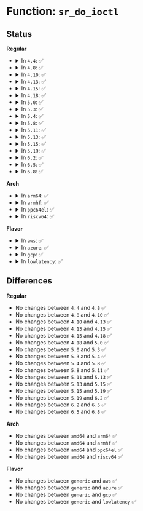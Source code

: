 # Function: <code>sr_do_ioctl</code>

## Status
<b>Regular</b>
<ul>
<li>
<details>
<summary>In <code>4.4</code>: ✅</summary>

```c
int sr_do_ioctl(Scsi_CD *cd, struct packet_command *cgc);
```

**Collision:** Unique Global

**Inline:** No

**Transformation:** False

**Instances:**

```
In drivers/scsi/sr_ioctl.c (ffffffff815c10b0)
Location: drivers/scsi/sr_ioctl.c:185
Inline: False
Direct callers:
  - drivers/scsi/sr.c:sr_packet
  - drivers/scsi/sr_ioctl.c:sr_fake_playtrkind
  - drivers/scsi/sr_ioctl.c:sr_tray_move
  - drivers/scsi/sr_ioctl.c:sr_get_mcn
  - drivers/scsi/sr_ioctl.c:sr_select_speed
  - drivers/scsi/sr_ioctl.c:sr_audio_ioctl
  - drivers/scsi/sr_ioctl.c:sr_is_xa
  - drivers/scsi/sr_vendor.c:sr_set_blocklength
  - drivers/scsi/sr_vendor.c:sr_cd_check
```
**Symbols:**

```
ffffffff815c10b0-ffffffff815c130c: sr_do_ioctl (STB_GLOBAL)
```
</details>
</li>
<li>
<details>
<summary>In <code>4.8</code>: ✅</summary>

```c
int sr_do_ioctl(Scsi_CD *cd, struct packet_command *cgc);
```

**Collision:** Unique Global

**Inline:** No

**Transformation:** False

**Instances:**

```
In drivers/scsi/sr_ioctl.c (ffffffff816197f0)
Location: drivers/scsi/sr_ioctl.c:185
Inline: False
Direct callers:
  - drivers/scsi/sr.c:sr_packet
  - drivers/scsi/sr.c:sr_packet
  - drivers/scsi/sr_ioctl.c:sr_is_xa
  - drivers/scsi/sr_ioctl.c:sr_audio_ioctl
  - drivers/scsi/sr_ioctl.c:sr_select_speed
  - drivers/scsi/sr_ioctl.c:sr_get_mcn
  - drivers/scsi/sr_ioctl.c:sr_tray_move
  - drivers/scsi/sr_ioctl.c:sr_fake_playtrkind
  - drivers/scsi/sr_vendor.c:sr_cd_check
  - drivers/scsi/sr_vendor.c:sr_set_blocklength
```
**Symbols:**

```
ffffffff816197f0-ffffffff81619a4d: sr_do_ioctl (STB_GLOBAL)
```
</details>
</li>
<li>
<details>
<summary>In <code>4.10</code>: ✅</summary>

```c
int sr_do_ioctl(Scsi_CD *cd, struct packet_command *cgc);
```

**Collision:** Unique Global

**Inline:** No

**Transformation:** False

**Instances:**

```
In drivers/scsi/sr_ioctl.c (ffffffff8164a480)
Location: drivers/scsi/sr_ioctl.c:185
Inline: False
Direct callers:
  - drivers/scsi/sr.c:sr_packet
  - drivers/scsi/sr.c:sr_packet
  - drivers/scsi/sr_ioctl.c:sr_is_xa
  - drivers/scsi/sr_ioctl.c:sr_audio_ioctl
  - drivers/scsi/sr_ioctl.c:sr_select_speed
  - drivers/scsi/sr_ioctl.c:sr_get_mcn
  - drivers/scsi/sr_ioctl.c:sr_tray_move
  - drivers/scsi/sr_ioctl.c:sr_fake_playtrkind
  - drivers/scsi/sr_vendor.c:sr_cd_check
  - drivers/scsi/sr_vendor.c:sr_set_blocklength
```
**Symbols:**

```
ffffffff8164a480-ffffffff8164a6dd: sr_do_ioctl (STB_GLOBAL)
```
</details>
</li>
<li>
<details>
<summary>In <code>4.13</code>: ✅</summary>

```c
int sr_do_ioctl(Scsi_CD *cd, struct packet_command *cgc);
```

**Collision:** Unique Global

**Inline:** No

**Transformation:** False

**Instances:**

```
In drivers/scsi/sr_ioctl.c (ffffffff8165ed30)
Location: drivers/scsi/sr_ioctl.c:185
Inline: False
Direct callers:
  - drivers/scsi/sr.c:sr_packet
  - drivers/scsi/sr_ioctl.c:sr_is_xa
  - drivers/scsi/sr_ioctl.c:sr_audio_ioctl
  - drivers/scsi/sr_ioctl.c:sr_select_speed
  - drivers/scsi/sr_ioctl.c:sr_get_mcn
  - drivers/scsi/sr_ioctl.c:sr_tray_move
  - drivers/scsi/sr_ioctl.c:sr_fake_playtrkind
  - drivers/scsi/sr_vendor.c:sr_cd_check
  - drivers/scsi/sr_vendor.c:sr_set_blocklength
```
**Symbols:**

```
ffffffff8165ed30-ffffffff8165eec1: sr_do_ioctl (STB_GLOBAL)
```
</details>
</li>
<li>
<details>
<summary>In <code>4.15</code>: ✅</summary>

```c
int sr_do_ioctl(Scsi_CD *cd, struct packet_command *cgc);
```

**Collision:** Unique Global

**Inline:** No

**Transformation:** False

**Instances:**

```
In drivers/scsi/sr_ioctl.c (ffffffff816c8340)
Location: drivers/scsi/sr_ioctl.c:186
Inline: False
Direct callers:
  - drivers/scsi/sr.c:sr_packet
  - drivers/scsi/sr_ioctl.c:sr_is_xa
  - drivers/scsi/sr_ioctl.c:sr_audio_ioctl
  - drivers/scsi/sr_ioctl.c:sr_select_speed
  - drivers/scsi/sr_ioctl.c:sr_get_mcn
  - drivers/scsi/sr_ioctl.c:sr_tray_move
  - drivers/scsi/sr_ioctl.c:sr_fake_playtrkind
  - drivers/scsi/sr_vendor.c:sr_cd_check
  - drivers/scsi/sr_vendor.c:sr_set_blocklength
```
**Symbols:**

```
ffffffff816c8340-ffffffff816c84d1: sr_do_ioctl (STB_GLOBAL)
```
</details>
</li>
<li>
<details>
<summary>In <code>4.18</code>: ✅</summary>

```c
int sr_do_ioctl(Scsi_CD *cd, struct packet_command *cgc);
```

**Collision:** Unique Global

**Inline:** No

**Transformation:** False

**Instances:**

```
In drivers/scsi/sr_ioctl.c (ffffffff81704ce0)
Location: drivers/scsi/sr_ioctl.c:186
Inline: False
Direct callers:
  - drivers/scsi/sr.c:sr_packet
  - drivers/scsi/sr_ioctl.c:sr_is_xa
  - drivers/scsi/sr_ioctl.c:sr_audio_ioctl
  - drivers/scsi/sr_ioctl.c:sr_select_speed
  - drivers/scsi/sr_ioctl.c:sr_get_mcn
  - drivers/scsi/sr_ioctl.c:sr_tray_move
  - drivers/scsi/sr_vendor.c:sr_cd_check
  - drivers/scsi/sr_vendor.c:sr_set_blocklength
```
**Symbols:**

```
ffffffff81704ce0-ffffffff81704ee5: sr_do_ioctl (STB_GLOBAL)
```
</details>
</li>
<li>
<details>
<summary>In <code>5.0</code>: ✅</summary>

```c
int sr_do_ioctl(Scsi_CD *cd, struct packet_command *cgc);
```

**Collision:** Unique Global

**Inline:** No

**Transformation:** False

**Instances:**

```
In drivers/scsi/sr_ioctl.c (ffffffff81727290)
Location: drivers/scsi/sr_ioctl.c:186
Inline: False
Direct callers:
  - drivers/scsi/sr.c:sr_packet
  - drivers/scsi/sr_ioctl.c:sr_is_xa
  - drivers/scsi/sr_ioctl.c:sr_audio_ioctl
  - drivers/scsi/sr_ioctl.c:sr_select_speed
  - drivers/scsi/sr_ioctl.c:sr_get_mcn
  - drivers/scsi/sr_ioctl.c:sr_tray_move
  - drivers/scsi/sr_vendor.c:sr_cd_check
  - drivers/scsi/sr_vendor.c:sr_set_blocklength
```
**Symbols:**

```
ffffffff81727290-ffffffff81727436: sr_do_ioctl (STB_GLOBAL)
```
</details>
</li>
<li>
<details>
<summary>In <code>5.3</code>: ✅</summary>

```c
int sr_do_ioctl(Scsi_CD *cd, struct packet_command *cgc);
```

**Collision:** Unique Global

**Inline:** No

**Transformation:** False

**Instances:**

```
In drivers/scsi/sr_ioctl.c (ffffffff817629d0)
Location: drivers/scsi/sr_ioctl.c:186
Inline: False
Direct callers:
  - drivers/scsi/sr.c:sr_packet
  - drivers/scsi/sr_ioctl.c:sr_is_xa
  - drivers/scsi/sr_ioctl.c:sr_audio_ioctl
  - drivers/scsi/sr_ioctl.c:sr_select_speed
  - drivers/scsi/sr_ioctl.c:sr_get_mcn
  - drivers/scsi/sr_ioctl.c:sr_tray_move
  - drivers/scsi/sr_vendor.c:sr_cd_check
  - drivers/scsi/sr_vendor.c:sr_set_blocklength
```
**Symbols:**

```
ffffffff817629d0-ffffffff81762b76: sr_do_ioctl (STB_GLOBAL)
```
</details>
</li>
<li>
<details>
<summary>In <code>5.4</code>: ✅</summary>

```c
int sr_do_ioctl(Scsi_CD *cd, struct packet_command *cgc);
```

**Collision:** Unique Global

**Inline:** No

**Transformation:** False

**Instances:**

```
In drivers/scsi/sr_ioctl.c (ffffffff817869c0)
Location: drivers/scsi/sr_ioctl.c:186
Inline: False
Direct callers:
  - drivers/scsi/sr.c:sr_packet
  - drivers/scsi/sr_ioctl.c:sr_is_xa
  - drivers/scsi/sr_ioctl.c:sr_audio_ioctl
  - drivers/scsi/sr_ioctl.c:sr_select_speed
  - drivers/scsi/sr_ioctl.c:sr_get_mcn
  - drivers/scsi/sr_ioctl.c:sr_tray_move
  - drivers/scsi/sr_vendor.c:sr_cd_check
  - drivers/scsi/sr_vendor.c:sr_set_blocklength
```
**Symbols:**

```
ffffffff817869c0-ffffffff81786b66: sr_do_ioctl (STB_GLOBAL)
```
</details>
</li>
<li>
<details>
<summary>In <code>5.8</code>: ✅</summary>

```c
int sr_do_ioctl(Scsi_CD *cd, struct packet_command *cgc);
```

**Collision:** Unique Global

**Inline:** No

**Transformation:** False

**Instances:**

```
In drivers/scsi/sr_ioctl.c (ffffffff8184af40)
Location: drivers/scsi/sr_ioctl.c:186
Inline: False
Direct callers:
  - drivers/scsi/sr.c:sr_packet
  - drivers/scsi/sr_ioctl.c:sr_is_xa
  - drivers/scsi/sr_ioctl.c:sr_audio_ioctl
  - drivers/scsi/sr_ioctl.c:sr_select_speed
  - drivers/scsi/sr_ioctl.c:sr_get_mcn
  - drivers/scsi/sr_ioctl.c:sr_tray_move
  - drivers/scsi/sr_ioctl.c:sr_fake_playtrkind
  - drivers/scsi/sr_vendor.c:sr_cd_check
  - drivers/scsi/sr_vendor.c:sr_cd_check
  - drivers/scsi/sr_vendor.c:sr_cd_check
  - drivers/scsi/sr_vendor.c:sr_cd_check
  - drivers/scsi/sr_vendor.c:sr_cd_check
  - drivers/scsi/sr_vendor.c:sr_set_blocklength
```
**Symbols:**

```
ffffffff8184af40-ffffffff8184b0e6: sr_do_ioctl (STB_GLOBAL)
```
</details>
</li>
<li>
<details>
<summary>In <code>5.11</code>: ✅</summary>

```c
int sr_do_ioctl(Scsi_CD *cd, struct packet_command *cgc);
```

**Collision:** Unique Global

**Inline:** No

**Transformation:** False

**Instances:**

```
In drivers/scsi/sr_ioctl.c (ffffffff8185b360)
Location: drivers/scsi/sr_ioctl.c:186
Inline: False
Direct callers:
  - drivers/scsi/sr.c:sr_packet
  - drivers/scsi/sr_ioctl.c:sr_is_xa
  - drivers/scsi/sr_ioctl.c:sr_audio_ioctl
  - drivers/scsi/sr_ioctl.c:sr_select_speed
  - drivers/scsi/sr_ioctl.c:sr_get_mcn
  - drivers/scsi/sr_ioctl.c:sr_tray_move
  - drivers/scsi/sr_ioctl.c:sr_fake_playtrkind
  - drivers/scsi/sr_vendor.c:sr_cd_check
  - drivers/scsi/sr_vendor.c:sr_cd_check
  - drivers/scsi/sr_vendor.c:sr_cd_check
  - drivers/scsi/sr_vendor.c:sr_cd_check
  - drivers/scsi/sr_vendor.c:sr_cd_check
  - drivers/scsi/sr_vendor.c:sr_set_blocklength
```
**Symbols:**

```
ffffffff8185b360-ffffffff8185b506: sr_do_ioctl (STB_GLOBAL)
```
</details>
</li>
<li>
<details>
<summary>In <code>5.13</code>: ✅</summary>

```c
int sr_do_ioctl(Scsi_CD *cd, struct packet_command *cgc);
```

**Collision:** Unique Global

**Inline:** No

**Transformation:** False

**Instances:**

```
In drivers/scsi/sr_ioctl.c (ffffffff8183e350)
Location: drivers/scsi/sr_ioctl.c:182
Inline: False
Direct callers:
  - drivers/scsi/sr.c:sr_packet
  - drivers/scsi/sr_ioctl.c:sr_is_xa
  - drivers/scsi/sr_ioctl.c:sr_audio_ioctl
  - drivers/scsi/sr_ioctl.c:sr_select_speed
  - drivers/scsi/sr_ioctl.c:sr_get_mcn
  - drivers/scsi/sr_ioctl.c:sr_tray_move
  - drivers/scsi/sr_ioctl.c:sr_fake_playtrkind
  - drivers/scsi/sr_vendor.c:sr_cd_check
  - drivers/scsi/sr_vendor.c:sr_cd_check
  - drivers/scsi/sr_vendor.c:sr_cd_check
  - drivers/scsi/sr_vendor.c:sr_cd_check
  - drivers/scsi/sr_vendor.c:sr_cd_check
  - drivers/scsi/sr_vendor.c:sr_set_blocklength
```
**Symbols:**

```
ffffffff8183e350-ffffffff8183e4f6: sr_do_ioctl (STB_GLOBAL)
```
</details>
</li>
<li>
<details>
<summary>In <code>5.15</code>: ✅</summary>

```c
int sr_do_ioctl(Scsi_CD *cd, struct packet_command *cgc);
```

**Collision:** Unique Global

**Inline:** No

**Transformation:** False

**Instances:**

```
In drivers/scsi/sr_ioctl.c (ffffffff818cae10)
Location: drivers/scsi/sr_ioctl.c:182
Inline: False
Direct callers:
  - drivers/scsi/sr.c:sr_packet
  - drivers/scsi/sr_ioctl.c:sr_is_xa
  - drivers/scsi/sr_ioctl.c:sr_audio_ioctl
  - drivers/scsi/sr_ioctl.c:sr_select_speed
  - drivers/scsi/sr_ioctl.c:sr_get_mcn
  - drivers/scsi/sr_ioctl.c:sr_tray_move
  - drivers/scsi/sr_ioctl.c:sr_fake_playtrkind
  - drivers/scsi/sr_vendor.c:sr_cd_check
  - drivers/scsi/sr_vendor.c:sr_cd_check
  - drivers/scsi/sr_vendor.c:sr_cd_check
  - drivers/scsi/sr_vendor.c:sr_cd_check
  - drivers/scsi/sr_vendor.c:sr_cd_check
  - drivers/scsi/sr_vendor.c:sr_set_blocklength
```
**Symbols:**

```
ffffffff818cae10-ffffffff818cafc6: sr_do_ioctl (STB_GLOBAL)
```
</details>
</li>
<li>
<details>
<summary>In <code>5.19</code>: ✅</summary>

```c
int sr_do_ioctl(Scsi_CD *cd, struct packet_command *cgc);
```

**Collision:** Unique Global

**Inline:** No

**Transformation:** False

**Instances:**

```
In drivers/scsi/sr_ioctl.c (ffffffff81a17f90)
Location: drivers/scsi/sr_ioctl.c:188
Inline: False
Direct callers:
  - drivers/scsi/sr.c:sr_packet
  - drivers/scsi/sr_ioctl.c:sr_is_xa
  - drivers/scsi/sr_ioctl.c:sr_audio_ioctl
  - drivers/scsi/sr_ioctl.c:sr_select_speed
  - drivers/scsi/sr_ioctl.c:sr_get_mcn
  - drivers/scsi/sr_ioctl.c:sr_tray_move
  - drivers/scsi/sr_ioctl.c:sr_fake_playtrkind
  - drivers/scsi/sr_vendor.c:sr_cd_check
  - drivers/scsi/sr_vendor.c:sr_cd_check
  - drivers/scsi/sr_vendor.c:sr_cd_check
  - drivers/scsi/sr_vendor.c:sr_cd_check
  - drivers/scsi/sr_vendor.c:sr_cd_check
  - drivers/scsi/sr_vendor.c:sr_set_blocklength
```
**Symbols:**

```
ffffffff81a17f90-ffffffff81a1815e: sr_do_ioctl (STB_GLOBAL)
```
</details>
</li>
<li>
<details>
<summary>In <code>6.2</code>: ✅</summary>

```c
int sr_do_ioctl(Scsi_CD *cd, struct packet_command *cgc);
```

**Collision:** Unique Global

**Inline:** No

**Transformation:** False

**Instances:**

```
In drivers/scsi/sr_ioctl.c (ffffffff81b98ec0)
Location: drivers/scsi/sr_ioctl.c:188
Inline: False
Direct callers:
  - drivers/scsi/sr.c:sr_packet
  - drivers/scsi/sr_ioctl.c:sr_is_xa
  - drivers/scsi/sr_ioctl.c:sr_audio_ioctl
  - drivers/scsi/sr_ioctl.c:sr_select_speed
  - drivers/scsi/sr_ioctl.c:sr_get_mcn
  - drivers/scsi/sr_ioctl.c:sr_tray_move
  - drivers/scsi/sr_ioctl.c:sr_fake_playtrkind
  - drivers/scsi/sr_vendor.c:sr_cd_check
  - drivers/scsi/sr_vendor.c:sr_cd_check
  - drivers/scsi/sr_vendor.c:sr_cd_check
  - drivers/scsi/sr_vendor.c:sr_cd_check
  - drivers/scsi/sr_vendor.c:sr_cd_check
  - drivers/scsi/sr_vendor.c:sr_set_blocklength
```
**Symbols:**

```
ffffffff81b98ec0-ffffffff81b9908e: sr_do_ioctl (STB_GLOBAL)
```
</details>
</li>
<li>
<details>
<summary>In <code>6.5</code>: ✅</summary>

```c
int sr_do_ioctl(Scsi_CD *cd, struct packet_command *cgc);
```

**Collision:** Unique Global

**Inline:** No

**Transformation:** False

**Instances:**

```
In drivers/scsi/sr_ioctl.c (ffffffff81bef450)
Location: drivers/scsi/sr_ioctl.c:188
Inline: False
Direct callers:
  - drivers/scsi/sr.c:sr_packet
  - drivers/scsi/sr_ioctl.c:sr_is_xa
  - drivers/scsi/sr_ioctl.c:sr_audio_ioctl
  - drivers/scsi/sr_ioctl.c:sr_select_speed
  - drivers/scsi/sr_ioctl.c:sr_get_mcn
  - drivers/scsi/sr_ioctl.c:sr_tray_move
  - drivers/scsi/sr_ioctl.c:sr_fake_playtrkind
  - drivers/scsi/sr_vendor.c:sr_cd_check
  - drivers/scsi/sr_vendor.c:sr_cd_check
  - drivers/scsi/sr_vendor.c:sr_cd_check
  - drivers/scsi/sr_vendor.c:sr_cd_check
  - drivers/scsi/sr_vendor.c:sr_cd_check
  - drivers/scsi/sr_vendor.c:sr_set_blocklength
```
**Symbols:**

```
ffffffff81bef450-ffffffff81bef63f: sr_do_ioctl (STB_GLOBAL)
```
</details>
</li>
<li>
<details>
<summary>In <code>6.8</code>: ✅</summary>

```c
int sr_do_ioctl(Scsi_CD *cd, struct packet_command *cgc);
```

**Collision:** Unique Global

**Inline:** No

**Transformation:** False

**Instances:**

```
In drivers/scsi/sr_ioctl.c (ffffffff81c44bf0)
Location: drivers/scsi/sr_ioctl.c:188
Inline: False
Direct callers:
  - drivers/scsi/sr.c:sr_packet
  - drivers/scsi/sr_ioctl.c:sr_is_xa
  - drivers/scsi/sr_ioctl.c:sr_audio_ioctl
  - drivers/scsi/sr_ioctl.c:sr_select_speed
  - drivers/scsi/sr_ioctl.c:sr_get_mcn
  - drivers/scsi/sr_ioctl.c:sr_tray_move
  - drivers/scsi/sr_ioctl.c:sr_fake_playtrkind
  - drivers/scsi/sr_vendor.c:sr_cd_check
  - drivers/scsi/sr_vendor.c:sr_cd_check
  - drivers/scsi/sr_vendor.c:sr_cd_check
  - drivers/scsi/sr_vendor.c:sr_cd_check
  - drivers/scsi/sr_vendor.c:sr_cd_check
  - drivers/scsi/sr_vendor.c:sr_set_blocklength
```
**Symbols:**

```
ffffffff81c44bf0-ffffffff81c44ddf: sr_do_ioctl (STB_GLOBAL)
```
</details>
</li>
</ul>
<b>Arch</b>
<ul>
<li>
<details>
<summary>In <code>arm64</code>: ✅</summary>

```c
int sr_do_ioctl(Scsi_CD *cd, struct packet_command *cgc);
```

**Collision:** Unique Global

**Inline:** No

**Transformation:** False

**Instances:**

```
In drivers/scsi/sr_ioctl.c (ffff80001098d4f8)
Location: drivers/scsi/sr_ioctl.c:186
Inline: False
Direct callers:
  - drivers/scsi/sr.c:sr_packet
  - drivers/scsi/sr_ioctl.c:sr_is_xa
  - drivers/scsi/sr_ioctl.c:sr_audio_ioctl
  - drivers/scsi/sr_ioctl.c:sr_select_speed
  - drivers/scsi/sr_ioctl.c:sr_get_mcn
  - drivers/scsi/sr_ioctl.c:sr_tray_move
  - drivers/scsi/sr_vendor.c:sr_cd_check
  - drivers/scsi/sr_vendor.c:sr_set_blocklength
```
**Symbols:**

```
ffff80001098d4f8-ffff80001098d6f4: sr_do_ioctl (STB_GLOBAL)
```
</details>
</li>
<li>
<details>
<summary>In <code>armhf</code>: ✅</summary>

```c
int sr_do_ioctl(Scsi_CD *cd, struct packet_command *cgc);
```

**Collision:** Unique Global

**Inline:** No

**Transformation:** False

**Instances:**

```
In drivers/scsi/sr_ioctl.c (c0a5f6dc)
Location: drivers/scsi/sr_ioctl.c:186
Inline: False
Direct callers:
  - drivers/scsi/sr.c:sr_packet
  - drivers/scsi/sr_ioctl.c:sr_is_xa
  - drivers/scsi/sr_ioctl.c:sr_is_xa
  - drivers/scsi/sr_ioctl.c:sr_audio_ioctl
  - drivers/scsi/sr_ioctl.c:sr_select_speed
  - drivers/scsi/sr_ioctl.c:sr_get_mcn
  - drivers/scsi/sr_ioctl.c:sr_tray_move
  - drivers/scsi/sr_ioctl.c:sr_fake_playtrkind
  - drivers/scsi/sr_ioctl.c:sr_read_tocentry
  - drivers/scsi/sr_ioctl.c:sr_read_tochdr
  - drivers/scsi/sr_vendor.c:sr_cd_check
  - drivers/scsi/sr_vendor.c:sr_set_blocklength
```
**Symbols:**

```
c0a5f6dc-c0a5f8dc: sr_do_ioctl (STB_GLOBAL)
```
</details>
</li>
<li>
<details>
<summary>In <code>ppc64el</code>: ✅</summary>

```c
int sr_do_ioctl(Scsi_CD *cd, struct packet_command *cgc);
```

**Collision:** Unique Global

**Inline:** No

**Transformation:** False

**Instances:**

```
In drivers/scsi/sr_ioctl.c (c000000000a4ea30)
Location: drivers/scsi/sr_ioctl.c:186
Inline: False
Direct callers:
  - drivers/scsi/sr.c:sr_packet
  - drivers/scsi/sr_ioctl.c:sr_is_xa
  - drivers/scsi/sr_ioctl.c:sr_audio_ioctl
  - drivers/scsi/sr_ioctl.c:sr_select_speed
  - drivers/scsi/sr_ioctl.c:sr_get_mcn
  - drivers/scsi/sr_ioctl.c:sr_tray_move
  - drivers/scsi/sr_vendor.c:sr_cd_check
  - drivers/scsi/sr_vendor.c:sr_set_blocklength
```
**Symbols:**

```
c000000000a4ea30-c000000000a4ece0: sr_do_ioctl (STB_GLOBAL)
```
</details>
</li>
<li>
<details>
<summary>In <code>riscv64</code>: ✅</summary>

```c
int sr_do_ioctl(Scsi_CD *cd, struct packet_command *cgc);
```

**Collision:** Unique Global

**Inline:** No

**Transformation:** False

**Instances:**

```
In drivers/scsi/sr_ioctl.c (ffffffe0005f18dc)
Location: drivers/scsi/sr_ioctl.c:186
Inline: False
Direct callers:
  - drivers/scsi/sr.c:sr_packet
  - drivers/scsi/sr_ioctl.c:sr_is_xa
  - drivers/scsi/sr_ioctl.c:sr_audio_ioctl
  - drivers/scsi/sr_ioctl.c:sr_select_speed
  - drivers/scsi/sr_ioctl.c:sr_get_mcn
  - drivers/scsi/sr_ioctl.c:sr_tray_move
  - drivers/scsi/sr_vendor.c:sr_cd_check
  - drivers/scsi/sr_vendor.c:sr_set_blocklength
```
**Symbols:**

```
ffffffe0005f18dc-ffffffe0005f1a72: sr_do_ioctl (STB_GLOBAL)
```
</details>
</li>
</ul>
<b>Flavor</b>
<ul>
<li>
<details>
<summary>In <code>aws</code>: ✅</summary>

```c
int sr_do_ioctl(Scsi_CD *cd, struct packet_command *cgc);
```

**Collision:** Unique Global

**Inline:** No

**Transformation:** False

**Instances:**

```
In drivers/scsi/sr_ioctl.c (ffffffff8173b0b0)
Location: drivers/scsi/sr_ioctl.c:186
Inline: False
Direct callers:
  - drivers/scsi/sr.c:sr_packet
  - drivers/scsi/sr_ioctl.c:sr_is_xa
  - drivers/scsi/sr_ioctl.c:sr_audio_ioctl
  - drivers/scsi/sr_ioctl.c:sr_select_speed
  - drivers/scsi/sr_ioctl.c:sr_get_mcn
  - drivers/scsi/sr_ioctl.c:sr_tray_move
  - drivers/scsi/sr_vendor.c:sr_cd_check
  - drivers/scsi/sr_vendor.c:sr_set_blocklength
```
**Symbols:**

```
ffffffff8173b0b0-ffffffff8173b256: sr_do_ioctl (STB_GLOBAL)
```
</details>
</li>
<li>
<details>
<summary>In <code>azure</code>: ✅</summary>

```c
int sr_do_ioctl(Scsi_CD *cd, struct packet_command *cgc);
```

**Collision:** Unique Global

**Inline:** No

**Transformation:** False

**Instances:**

```
In drivers/scsi/sr_ioctl.c (ffffffff8171cd50)
Location: drivers/scsi/sr_ioctl.c:186
Inline: False
Direct callers:
  - drivers/scsi/sr.c:sr_packet
  - drivers/scsi/sr_ioctl.c:sr_is_xa
  - drivers/scsi/sr_ioctl.c:sr_audio_ioctl
  - drivers/scsi/sr_ioctl.c:sr_select_speed
  - drivers/scsi/sr_ioctl.c:sr_get_mcn
  - drivers/scsi/sr_ioctl.c:sr_tray_move
  - drivers/scsi/sr_vendor.c:sr_cd_check
  - drivers/scsi/sr_vendor.c:sr_set_blocklength
```
**Symbols:**

```
ffffffff8171cd50-ffffffff8171cef6: sr_do_ioctl (STB_GLOBAL)
```
</details>
</li>
<li>
<details>
<summary>In <code>gcp</code>: ✅</summary>

```c
int sr_do_ioctl(Scsi_CD *cd, struct packet_command *cgc);
```

**Collision:** Unique Global

**Inline:** No

**Transformation:** False

**Instances:**

```
In drivers/scsi/sr_ioctl.c (ffffffff8177b840)
Location: drivers/scsi/sr_ioctl.c:186
Inline: False
Direct callers:
  - drivers/scsi/sr.c:sr_packet
  - drivers/scsi/sr_ioctl.c:sr_is_xa
  - drivers/scsi/sr_ioctl.c:sr_audio_ioctl
  - drivers/scsi/sr_ioctl.c:sr_select_speed
  - drivers/scsi/sr_ioctl.c:sr_get_mcn
  - drivers/scsi/sr_ioctl.c:sr_tray_move
  - drivers/scsi/sr_vendor.c:sr_cd_check
  - drivers/scsi/sr_vendor.c:sr_set_blocklength
```
**Symbols:**

```
ffffffff8177b840-ffffffff8177b9e6: sr_do_ioctl (STB_GLOBAL)
```
</details>
</li>
<li>
<details>
<summary>In <code>lowlatency</code>: ✅</summary>

```c
int sr_do_ioctl(Scsi_CD *cd, struct packet_command *cgc);
```

**Collision:** Unique Global

**Inline:** No

**Transformation:** False

**Instances:**

```
In drivers/scsi/sr_ioctl.c (ffffffff81795670)
Location: drivers/scsi/sr_ioctl.c:186
Inline: False
Direct callers:
  - drivers/scsi/sr.c:sr_packet
  - drivers/scsi/sr_ioctl.c:sr_is_xa
  - drivers/scsi/sr_ioctl.c:sr_audio_ioctl
  - drivers/scsi/sr_ioctl.c:sr_select_speed
  - drivers/scsi/sr_ioctl.c:sr_get_mcn
  - drivers/scsi/sr_ioctl.c:sr_tray_move
  - drivers/scsi/sr_vendor.c:sr_cd_check
  - drivers/scsi/sr_vendor.c:sr_set_blocklength
```
**Symbols:**

```
ffffffff81795670-ffffffff81795816: sr_do_ioctl (STB_GLOBAL)
```
</details>
</li>
</ul>

## Differences
<b>Regular</b>
<ul>
<li>
No changes between <code>4.4</code> and <code>4.8</code> ✅
</li>
<li>
No changes between <code>4.8</code> and <code>4.10</code> ✅
</li>
<li>
No changes between <code>4.10</code> and <code>4.13</code> ✅
</li>
<li>
No changes between <code>4.13</code> and <code>4.15</code> ✅
</li>
<li>
No changes between <code>4.15</code> and <code>4.18</code> ✅
</li>
<li>
No changes between <code>4.18</code> and <code>5.0</code> ✅
</li>
<li>
No changes between <code>5.0</code> and <code>5.3</code> ✅
</li>
<li>
No changes between <code>5.3</code> and <code>5.4</code> ✅
</li>
<li>
No changes between <code>5.4</code> and <code>5.8</code> ✅
</li>
<li>
No changes between <code>5.8</code> and <code>5.11</code> ✅
</li>
<li>
No changes between <code>5.11</code> and <code>5.13</code> ✅
</li>
<li>
No changes between <code>5.13</code> and <code>5.15</code> ✅
</li>
<li>
No changes between <code>5.15</code> and <code>5.19</code> ✅
</li>
<li>
No changes between <code>5.19</code> and <code>6.2</code> ✅
</li>
<li>
No changes between <code>6.2</code> and <code>6.5</code> ✅
</li>
<li>
No changes between <code>6.5</code> and <code>6.8</code> ✅
</li>
</ul>
<b>Arch</b>
<ul>
<li>
No changes between <code>amd64</code> and <code>arm64</code> ✅
</li>
<li>
No changes between <code>amd64</code> and <code>armhf</code> ✅
</li>
<li>
No changes between <code>amd64</code> and <code>ppc64el</code> ✅
</li>
<li>
No changes between <code>amd64</code> and <code>riscv64</code> ✅
</li>
</ul>
<b>Flavor</b>
<ul>
<li>
No changes between <code>generic</code> and <code>aws</code> ✅
</li>
<li>
No changes between <code>generic</code> and <code>azure</code> ✅
</li>
<li>
No changes between <code>generic</code> and <code>gcp</code> ✅
</li>
<li>
No changes between <code>generic</code> and <code>lowlatency</code> ✅
</li>
</ul>
